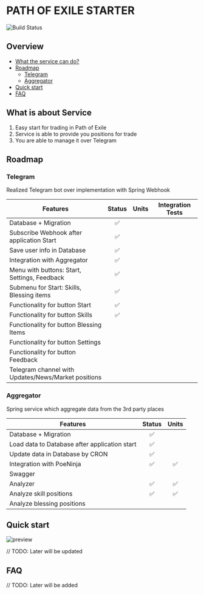 # PATH OF EXILE STARTER

![Build Status](https://github.com/ylazakovich/path-of-exile-starter/actions/workflows/test.yml/badge.svg)

## Overview

- [What the service can do?](#what-is-about-service)
- [Roadmap](#roadmap)
    - [Telegram](#telegram)
    - [Aggregator](#aggregator)
- [Quick start](#quick-start)
- [FAQ](#faq)

## What is about Service

1) Easy start for trading in Path of Exile
2) Service is able to provide you positions for trade
3) You are able to manage it over Telegram

## Roadmap

### Telegram

Realized Telegram bot over implementation with Spring Webhook

| **Features**                                             |     **Status**     | **Units** | **Integration Tests** |
|----------------------------------------------------------|:------------------:|:---------:|:---------------------:|
| Database + Migration                                     | :white_check_mark: |           |                       |
| Subscribe Webhook after application Start                | :white_check_mark: |           |                       |
| Save user info in Database                               | :white_check_mark: |           |                       |
| Integration with Aggregator                              | :white_check_mark: |           |                       |
| Menu with buttons: Start, Settings, Feedback             | :white_check_mark: |           |                       |
| Submenu for Start: Skills, Blessing items                | :white_check_mark: |           |                       |
| Functionality for button Start                           | :white_check_mark: |           |                       |
| Functionality for button Skills                          | :white_check_mark: |           |                       |
| Functionality for button Blessing Items                  |                    |           |                       |
| Functionality for button Settings                        |                    |           |                       |
| Functionality for button Feedback                        |                    |           |                       |
| Telegram channel with <br/>Updates/News/Market positions |                    |           |                       |

### Aggregator

Spring service which aggregate data from the 3rd party places

| **Features**                                  |     **Status**     |     **Units**      |
|-----------------------------------------------|:------------------:|:------------------:|
| Database + Migration                          | :white_check_mark: |                    |
| Load data to Database after application start | :white_check_mark: |                    |
| Update data in Database by CRON               | :white_check_mark: |                    |
| Integration with PoeNinja                     | :white_check_mark: | :white_check_mark: |
| Swagger                                       |                    |                    |
| Analyzer                                      | :white_check_mark: | :white_check_mark: |
| Analyze skill positions                       | :white_check_mark: | :white_check_mark: |
| Analyze blessing positions                    |                    |                    |

## Quick start

![preview](https://github.com/ylazakovich/path-of-exile-starter/blob/main/config/demo.jpg)

// TODO: Later will be updated

## FAQ

// TODO: Later will be added

